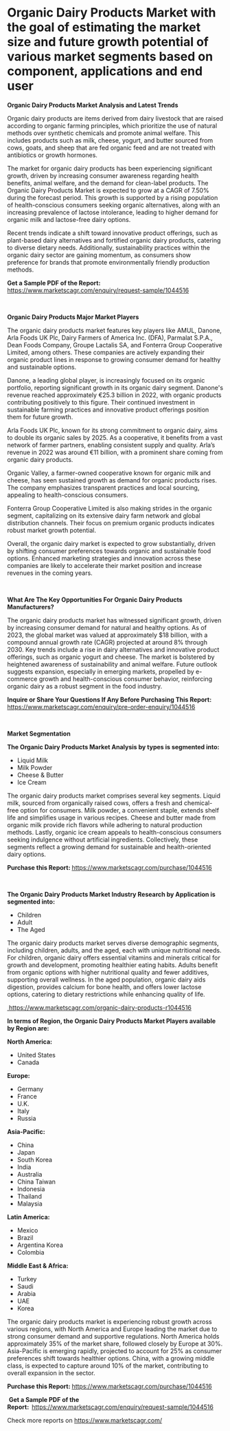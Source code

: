 <p><h1>Organic Dairy Products Market with the goal of estimating the market size and future growth potential of various market segments based on component, applications and end user</h1></p><p><strong>Organic Dairy Products Market Analysis and Latest Trends</strong></p>
<p><p>Organic dairy products are items derived from dairy livestock that are raised according to organic farming principles, which prioritize the use of natural methods over synthetic chemicals and promote animal welfare. This includes products such as milk, cheese, yogurt, and butter sourced from cows, goats, and sheep that are fed organic feed and are not treated with antibiotics or growth hormones.</p><p>The market for organic dairy products has been experiencing significant growth, driven by increasing consumer awareness regarding health benefits, animal welfare, and the demand for clean-label products. The Organic Dairy Products Market is expected to grow at a CAGR of 7.50% during the forecast period. This growth is supported by a rising population of health-conscious consumers seeking organic alternatives, along with an increasing prevalence of lactose intolerance, leading to higher demand for organic milk and lactose-free dairy options.</p><p>Recent trends indicate a shift toward innovative product offerings, such as plant-based dairy alternatives and fortified organic dairy products, catering to diverse dietary needs. Additionally, sustainability practices within the organic dairy sector are gaining momentum, as consumers show preference for brands that promote environmentally friendly production methods.</p></p>
<p><strong>Get a Sample PDF of the Report:&nbsp;</strong> <a href="https://www.marketscagr.com/enquiry/request-sample/1044516?utm_campaign=2236&utm_medium=2&utm_source=Github&utm_content=ia&utm_term=14022025&utm_id=organic-dairy-products">https://www.marketscagr.com/enquiry/request-sample/1044516</a></p>
<p>&nbsp;</p>
<p><strong>Organic Dairy Products Major Market Players</strong></p>
<p><p>The organic dairy products market features key players like AMUL, Danone, Arla Foods UK Plc, Dairy Farmers of America Inc. (DFA), Parmalat S.P.A., Dean Foods Company, Groupe Lactalis SA, and Fonterra Group Cooperative Limited, among others. These companies are actively expanding their organic product lines in response to growing consumer demand for healthy and sustainable options.</p><p>Danone, a leading global player, is increasingly focused on its organic portfolio, reporting significant growth in its organic dairy segment. Danone's revenue reached approximately €25.3 billion in 2022, with organic products contributing positively to this figure. Their continued investment in sustainable farming practices and innovative product offerings position them for future growth.</p><p>Arla Foods UK Plc, known for its strong commitment to organic dairy, aims to double its organic sales by 2025. As a cooperative, it benefits from a vast network of farmer partners, enabling consistent supply and quality. Arla’s revenue in 2022 was around €11 billion, with a prominent share coming from organic dairy products.</p><p>Organic Valley, a farmer-owned cooperative known for organic milk and cheese, has seen sustained growth as demand for organic products rises. The company emphasizes transparent practices and local sourcing, appealing to health-conscious consumers.</p><p>Fonterra Group Cooperative Limited is also making strides in the organic segment, capitalizing on its extensive dairy farm network and global distribution channels. Their focus on premium organic products indicates robust market growth potential.</p><p>Overall, the organic dairy market is expected to grow substantially, driven by shifting consumer preferences towards organic and sustainable food options. Enhanced marketing strategies and innovation across these companies are likely to accelerate their market position and increase revenues in the coming years.</p></p>
<p>&nbsp;</p>
<p><strong>What Are The Key Opportunities For Organic Dairy Products Manufacturers?</strong></p>
<p><p>The organic dairy products market has witnessed significant growth, driven by increasing consumer demand for natural and healthy options. As of 2023, the global market was valued at approximately $18 billion, with a compound annual growth rate (CAGR) projected at around 8% through 2030. Key trends include a rise in dairy alternatives and innovative product offerings, such as organic yogurt and cheese. The market is bolstered by heightened awareness of sustainability and animal welfare. Future outlook suggests expansion, especially in emerging markets, propelled by e-commerce growth and health-conscious consumer behavior, reinforcing organic dairy as a robust segment in the food industry.</p></p>
<p><strong>Inquire or Share Your Questions If Any Before Purchasing This Report:</strong> <a href="https://www.marketscagr.com/enquiry/pre-order-enquiry/1044516?utm_campaign=2236&utm_medium=2&utm_source=Github&utm_content=ia&utm_term=14022025&utm_id=organic-dairy-products">https://www.marketscagr.com/enquiry/pre-order-enquiry/1044516</a></p>
<p>&nbsp;</p>
<p><strong>Market Segmentation</strong></p>
<p><strong>The Organic Dairy Products Market Analysis by types is segmented into:</strong></p>
<p><ul><li>Liquid Milk</li><li>Milk Powder</li><li>Cheese & Butter</li><li>Ice Cream</li></ul></p>
<p><p>The organic dairy products market comprises several key segments. Liquid milk, sourced from organically raised cows, offers a fresh and chemical-free option for consumers. Milk powder, a convenient staple, extends shelf life and simplifies usage in various recipes. Cheese and butter made from organic milk provide rich flavors while adhering to natural production methods. Lastly, organic ice cream appeals to health-conscious consumers seeking indulgence without artificial ingredients. Collectively, these segments reflect a growing demand for sustainable and health-oriented dairy options.</p></p>
<p><strong>Purchase this Report:&nbsp;</strong><a href="https://www.marketscagr.com/purchase/1044516?utm_campaign=2236&utm_medium=2&utm_source=Github&utm_content=ia&utm_term=14022025&utm_id=organic-dairy-products">https://www.marketscagr.com/purchase/1044516</a></p>
<p>&nbsp;</p>
<p><strong>The Organic Dairy Products Market Industry Research by Application is segmented into:</strong></p>
<p><ul><li>Children</li><li>Adult</li><li>The Aged</li></ul></p>
<p><p>The organic dairy products market serves diverse demographic segments, including children, adults, and the aged, each with unique nutritional needs. For children, organic dairy offers essential vitamins and minerals critical for growth and development, promoting healthier eating habits. Adults benefit from organic options with higher nutritional quality and fewer additives, supporting overall wellness. In the aged population, organic dairy aids digestion, provides calcium for bone health, and offers lower lactose options, catering to dietary restrictions while enhancing quality of life.</p></p>
<p><a href="https://www.marketscagr.com/organic-dairy-products-r1044516?utm_campaign=2236&utm_medium=2&utm_source=Github&utm_content=ia&utm_term=14022025&utm_id=organic-dairy-products">&nbsp;https://www.marketscagr.com/organic-dairy-products-r1044516</a></p>
<p><strong>In terms of Region, the Organic Dairy Products Market Players available by Region are:</strong></p>
<p>
    <p> <strong> North America: </strong>
        <ul>
            <li>United States</li>
            <li>Canada</li>
        </ul>
        </p> 
    <p> <strong> Europe: </strong>
        <ul>
            <li>Germany</li>
            <li>France</li>
            <li>U.K.</li>
            <li>Italy</li>
            <li>Russia</li>
        </ul>
        </p> 
    <p> <strong> Asia-Pacific: </strong>
        <ul>
            <li>China</li>
            <li>Japan</li>
            <li>South Korea</li>
            <li>India</li>
            <li>Australia</li>
            <li>China Taiwan</li>
            <li>Indonesia</li>
            <li>Thailand</li>
            <li>Malaysia</li>
        </ul>
        </p> 
    <p> <strong> Latin America: </strong>
        <ul>
            <li>Mexico</li>
            <li>Brazil</li>
            <li>Argentina Korea</li>
            <li>Colombia</li>
        </ul>
        </p> 
    <p> <strong> Middle East & Africa: </strong>
        <ul>
            <li>Turkey</li>
            <li>Saudi</li>
            <li>Arabia</li>
            <li>UAE</li>
            <li>Korea</li>
        </ul>
    </p>
    </p>
<p><p>The organic dairy products market is experiencing robust growth across various regions, with North America and Europe leading the market due to strong consumer demand and supportive regulations. North America holds approximately 35% of the market share, followed closely by Europe at 30%. Asia-Pacific is emerging rapidly, projected to account for 25% as consumer preferences shift towards healthier options. China, with a growing middle class, is expected to capture around 10% of the market, contributing to overall expansion in the sector.</p></p>
<p><strong>Purchase this Report: </strong><a href="https://www.marketscagr.com/purchase/1044516?utm_campaign=2236&utm_medium=2&utm_source=Github&utm_content=ia&utm_term=14022025&utm_id=organic-dairy-products">https://www.marketscagr.com/purchase/1044516</a></p>
<p>&nbsp;<strong>Get a Sample PDF of the Report:&nbsp;&nbsp;</strong><a href="https://www.marketscagr.com/enquiry/request-sample/1044516?utm_campaign=2236&utm_medium=2&utm_source=Github&utm_content=ia&utm_term=14022025&utm_id=organic-dairy-products">https://www.marketscagr.com/enquiry/request-sample/1044516</a></p>
<p><strong></strong></p>
<p>Check more reports on <a href="https://www.marketscagr.com/?utm_campaign=2236&utm_medium=2&utm_source=Github&utm_content=ia&utm_term=14022025&utm_id=organic-dairy-products">https://www.marketscagr.com/</a></p>